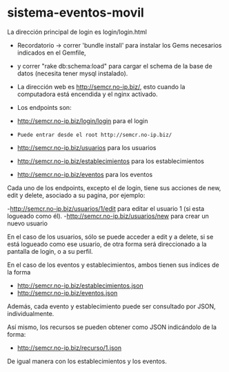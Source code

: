 sistema-eventos-movil
=====================

  La dirección principal de login es
  login/login.html

  - Recordatorio -> correr 'bundle install' para instalar los Gems necesarios indicados en el Gemfile,
  - y correr "rake db:schema:load" para cargar el schema de la base de datos (necesita tener mysql instalado).
  - La dirección web es http://semcr.no-ip.biz/, esto cuando la computadora está encendida y el nginx    activado.


  - Los endpoints son:
  -   http://semcr.no-ip.biz/login/login para el login
  -     Puede entrar desde el root http://semcr.no-ip.biz/
  -   http://semcr.no-ip.biz/usuarios para los usuarios
  -   http://semcr.no-ip.biz/establecimientos para los establecimientos
  -   http://semcr.no-ip.biz/eventos para los eventos
  

  Cada uno de los endpoints, excepto el de login, tiene sus acciones de new, edit y delete, asociado a su pagina, por ejemplo:
  
  -http://semcr.no-ip.biz/usuarios/1/edit    para editar el usuario 1 (si esta logueado como él).
  -http://semcr.no-ip.biz/usuarios/new       para crear un nuevo usuario
  
  En el caso de los usuarios, sólo se puede acceder a edit y a delete, si se está logueado como ese usuario, de otra forma será direccionado a la pantalla de login, o a su perfil.
  
  En el caso de los eventos y establecimientos, ambos tienen sus índices de la forma
  
  - http://semcr.no-ip.biz/establecimientos.json
  - http://semcr.no-ip.biz/eventos.json
  
  Además, cada evento y establecimiento puede ser consultado por JSON, individualmente.

  Así mismo, los recursos se pueden obtener como JSON indicándolo de la forma:
  
   -   http://semcr.no-ip.biz/recurso/1.json
  
  De igual manera con los establecimientos y los eventos.

  
